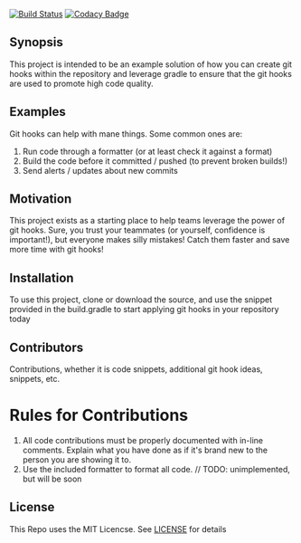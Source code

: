 [![Build Status](https://travis-ci.org/Bwvolleyball/git-commit-hook-samples.svg?branch=master)](https://travis-ci.org/Bwvolleyball/git-commit-hook-samples)
[![Codacy Badge](https://api.codacy.com/project/badge/Grade/eaae3ef90bd84c42a279bde08b230dae)](https://www.codacy.com/app/ward486/git-hook-samples?utm_source=github.com&amp;utm_medium=referral&amp;utm_content=Bwvolleyball/git-hook-samples&amp;utm_campaign=Badge_Grade)

## Synopsis

This project is intended to be an example solution of how you can create git hooks within the repository and leverage gradle to ensure that the git hooks are used to promote high code quality.

## Examples

Git hooks can help with mane things.  Some common ones are:
1. Run code through a formatter (or at least check it against a format)
2. Build the code before it committed / pushed (to prevent broken builds!)
3. Send alerts / updates about new commits

## Motivation

This project exists as a starting place to help teams leverage the power of git hooks.  Sure, you trust your teammates (or yourself, confidence is important!), but everyone makes silly mistakes! Catch them faster and save more time with git hooks!

## Installation

To use this project, clone or download the source, and use the snippet provided in the build.gradle to start applying git hooks in your repository today

## Contributors

Contributions, whether it is code snippets, additional git hook ideas, snippets, etc.

# Rules for Contributions

1. All code contributions must be properly documented with in-line comments. Explain what you have done as if it's brand new to the person you are showing it to.
2. Use the included formatter to format all code. // TODO: unimplemented, but will be soon

## License

This Repo uses the MIT Licencse.  See [LICENSE](LICENSE) for details